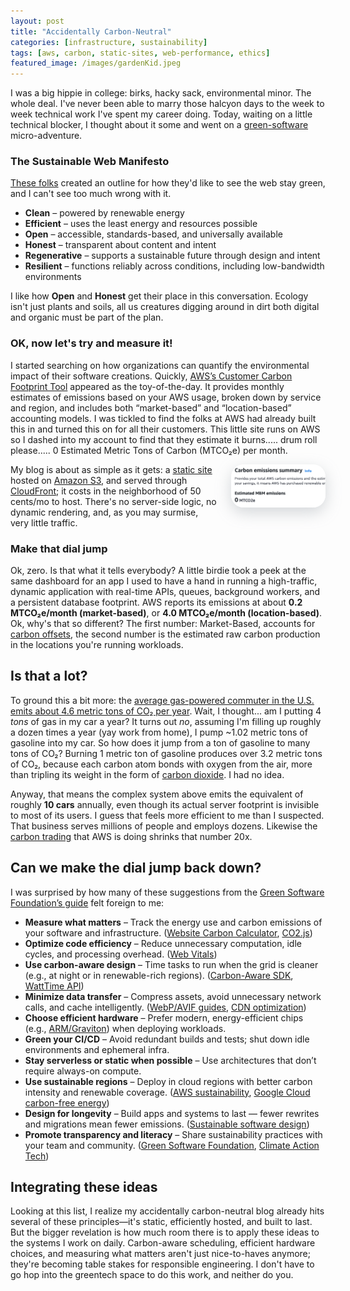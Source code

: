 ```yaml
---
layout: post
title: "Accidentally Carbon-Neutral"
categories: [infrastructure, sustainability]
tags: [aws, carbon, static-sites, web-performance, ethics]
featured_image: /images/gardenKid.jpeg
---
```


I was a big hippie in college: birks, hacky sack, environmental minor. The whole deal. I've never been able to marry those halcyon days to the week to week technical work I've spent my career doing. Today, waiting on a little technical blocker, I thought about it some and went on a [green-software](https://greensoftware.foundation/) micro-adventure.
<!--more--> 

### The Sustainable Web Manifesto
[These folks](https://www.sustainablewebmanifesto.com/) created an outline for how they'd like to see the web stay green, and I can't see too much wrong with it.
- **Clean** – powered by renewable energy  
- **Efficient** – uses the least energy and resources possible  
- **Open** – accessible, standards-based, and universally available  
- **Honest** – transparent about content and intent  
- **Regenerative** – supports a sustainable future through design and intent  
- **Resilient** – functions reliably across conditions, including low-bandwidth environments

I like how **Open** and **Honest** get their place in this conversation. Ecology isn't just plants and soils, all us creatures digging around in dirt both digital and organic must be part of the plan. 

### OK, now let's try and measure it!
I started searching on how organizations can quantify the environmental impact of their software creations. Quickly, [AWS’s Customer Carbon Footprint Tool](https://aws.amazon.com/blogs/aws/new-customer-carbon-footprint-tool/) appeared as the toy-of-the-day. It provides monthly estimates of emissions based on your AWS usage, broken down by service and region, and includes both “market-based” and “location-based” accounting models. I was tickled to find the folks at AWS had already built this in and turned this on for all their customers. This little site runs on AWS so I dashed into my account to find that they estimate it burns..... drum roll please..... 0 Estimated Metric Tons of Carbon (MTCO₂e) per month.


<img src="/images/0emissions.png"
    style="float:right;width:30%;border-radius:20px;box-shadow: rgba(149, 157, 165, 0.4) 0px 8px 24px; margin-left: 20px;"
    alt="Carbon Neutral!" />
    

My blog is about as simple as it gets: a [static site](https://jamstack.org/what-is-jamstack/) hosted on [Amazon S3](https://aws.amazon.com/s3/), and served through [CloudFront](https://aws.amazon.com/cloudfront/); it costs in the neighborhood of 50 cents/mo to host. There's no server-side logic, no dynamic rendering, and, as you may surmise, very little traffic.

### Make that dial jump
Ok, zero. Is that what it tells everybody? A little birdie took a peek at the same dashboard for an app I used to have a hand in running a high-traffic, dynamic application with real-time APIs, queues, background workers, and a persistent database footprint. AWS reports its emissions at about **0.2 MTCO₂e/month (market-based)**, or **4.0 MTCO₂e/month (location-based)**. Ok, why's that so different? The first number: Market-Based, accounts for [carbon offsets](https://www.epa.gov/climateleadership/scope-3-inventory-guidance), the second number is the estimated raw carbon production in the locations you're running workloads.

## Is that a lot?
To ground this a bit more: the [average gas-powered commuter in the U.S. emits about 4.6 metric tons of CO₂ per year](https://www.epa.gov/greenvehicles/greenhouse-gas-emissions-typical-passenger-vehicle). Wait, I thought... am I putting 4 *tons* of gas in my car a year? It turns out *no*, assuming I'm filling up roughly a dozen times a year (yay work from home), I pump ~1.02 metric tons of gasoline into my car. So how does it jump from a ton of gasoline to many tons of CO₂? Burning 1 metric ton of gasoline produces over 3.2 metric tons of CO₂, because each carbon atom bonds with oxygen from the air, more than tripling its weight in the form of [carbon dioxide](https://www.epa.gov/ghgemissions/overview-greenhouse-gases#carbon-dioxide). I had no idea. 

Anyway, that means the complex system above emits the equivalent of roughly **10 cars** annually, even though its actual server footprint is invisible to most of its users. I guess that feels more efficient to me than I suspected. That business serves millions of people and employs dozens. Likewise the [carbon trading](https://www.epa.gov/climateleadership/scope-3-inventory-guidance) that AWS is doing shrinks that number 20x.


## Can we make the dial jump back down?
I was surprised by how many of these suggestions from the [Green Software Foundation’s guide](https://greensoftware.foundation/articles/10-recommendations-for-green-software-development) felt foreign to me:

- **Measure what matters** – Track the energy use and carbon emissions of your software and infrastructure. ([Website Carbon Calculator](https://www.websitecarbon.com/), [CO2.js](https://github.com/thegreenwebfoundation/co2.js))
- **Optimize code efficiency** – Reduce unnecessary computation, idle cycles, and processing overhead. ([Web Vitals](https://web.dev/vitals/))
- **Use carbon-aware design** – Time tasks to run when the grid is cleaner (e.g., at night or in renewable-rich regions). ([Carbon-Aware SDK](https://github.com/Green-Software-Foundation/carbon-aware-sdk), [WattTime API](https://www.watttime.org/api-documentation/))
- **Minimize data transfer** – Compress assets, avoid unnecessary network calls, and cache intelligently. ([WebP/AVIF guides](https://web.dev/serve-images-webp/), [CDN optimization](https://developers.cloudflare.com/cache/))
- **Choose efficient hardware** – Prefer modern, energy-efficient chips (e.g., [ARM/Graviton](https://aws.amazon.com/ec2/graviton/)) when deploying workloads.
- **Green your CI/CD** – Avoid redundant builds and tests; shut down idle environments and ephemeral infra.
- **Stay serverless or static when possible** – Use architectures that don’t require always-on compute.
- **Use sustainable regions** – Deploy in cloud regions with better carbon intensity and renewable coverage. ([AWS sustainability](https://sustainability.aboutamazon.com/about/the-cloud), [Google Cloud carbon-free energy](https://cloud.google.com/sustainability/region-carbon))
- **Design for longevity** – Build apps and systems to last — fewer rewrites and migrations mean fewer emissions. ([Sustainable software design](https://principles.green/))
- **Promote transparency and literacy** – Share sustainability practices with your team and community. ([Green Software Foundation](https://greensoftware.foundation/), [Climate Action Tech](https://climateaction.tech/))

## Integrating these ideas
Looking at this list, I realize my accidentally carbon-neutral blog already hits several of these principles—it's static, efficiently hosted, and built to last. But the bigger revelation is how much room there is to apply these ideas to the systems I work on daily. Carbon-aware scheduling, efficient hardware choices, and measuring what matters aren't just nice-to-haves anymore; they're becoming table stakes for responsible engineering. I don't have to go hop into the greentech space to do this work, and neither do you.